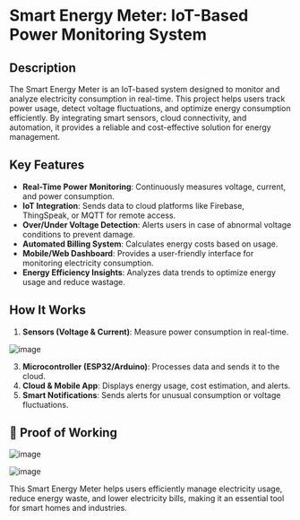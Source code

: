 # Smart Energy Meter: IoT-Based Power Monitoring System

## Description
The Smart Energy Meter is an IoT-based system designed to monitor and analyze electricity consumption in real-time. This project helps users track power usage, detect voltage fluctuations, and optimize energy consumption efficiently. By integrating smart sensors, cloud connectivity, and automation, it provides a reliable and cost-effective solution for energy management.

## Key Features
- **Real-Time Power Monitoring**: Continuously measures voltage, current, and power consumption.
- **IoT Integration**: Sends data to cloud platforms like Firebase, ThingSpeak, or MQTT for remote access.
- **Over/Under Voltage Detection**: Alerts users in case of abnormal voltage conditions to prevent damage.
- **Automated Billing System**: Calculates energy costs based on usage.
- **Mobile/Web Dashboard**: Provides a user-friendly interface for monitoring electricity consumption.
- **Energy Efficiency Insights**: Analyzes data trends to optimize energy usage and reduce wastage.

## How It Works
1. **Sensors (Voltage & Current)**: Measure power consumption in real-time.

![image](https://github.com/user-attachments/assets/ed69790f-4f73-407e-9d6f-e2a03a35474d)

   
3. **Microcontroller (ESP32/Arduino)**: Processes data and sends it to the cloud.
5. **Cloud & Mobile App**: Displays energy usage, cost estimation, and alerts.
6. **Smart Notifications**: Sends alerts for unusual consumption or voltage fluctuations.

## 📸 Proof of Working  

![image](https://github.com/user-attachments/assets/c5e8c0c2-fc6f-4a92-a720-f941a32a55d0)

![image](https://github.com/user-attachments/assets/397f749d-950f-41d7-8557-3788e3f90074)

This Smart Energy Meter helps users efficiently manage electricity usage, reduce energy waste, and lower electricity bills, making it an essential tool for smart homes and industries.

